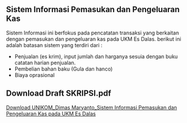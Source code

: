 ## Sistem Informasi Pemasukan dan Pengeluaran Kas

Sistem Informasi ini berfokus pada pencatatan transaksi yang berkaitan dengan pemasukan dan pengeluaran kas pada UKM Es Dalas.
berikut ini adalah batasan sistem yang terdiri dari :

* Penjualan (es krim), input jumlah dan harganya sesuia dengan buku catatan harian penjualan.
* Pembelian bahan baku (Gula dan hanco)
* Biaya oprasional

## Download Draft SKRIPSI.pdf

[Download UNIKOM_Dimas Maryanto_Sistem Informasi Pemasukan dan Pengeluaran Kas pada UKM Es Dalas](https://github.com/dimMaryanto/dalas18-cash-management/releases)
